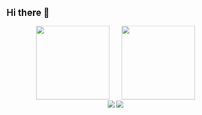 ## Hi there 👋
<div align="center">
<span>&emsp;&emsp;</span>
<img height="170px" src="https://github-readme-stats.vercel.app/api?username=NuyoahCh" /><span>&emsp;&emsp;</span><img height="170px" src="https://github-readme-stats.vercel.app/api/top-langs/?username=NuyoahCh&layout=compact&langs_count=8" />
<span>&emsp;&emsp;</span>
</div>
<div align="center">
    <img  src="https://github-readme-streak-stats.herokuapp.com/?user=NuyoahCh" />
    <img  src="https://github-profile-trophy.vercel.app/?username=NuyoahCh" />
</div>

<!--
**NuyoahCh/NuyoahCh** is a ✨ _special_ ✨ repository because its `README.md` (this file) appears on your GitHub profile.

Here are some ideas to get you started:

- 🔭 I’m currently working on ...
- 🌱 I’m currently learning ...
- 👯 I’m looking to collaborate on ...
- 🤔 I’m looking for help with ...
- 💬 Ask me about ...
- 📫 How to reach me: ...
- 😄 Pronouns: ...
- ⚡ Fun fact: ...
-->
